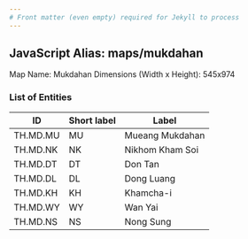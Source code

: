 ```yaml
---
# Front matter (even empty) required for Jekyll to process
---
```


## JavaScript Alias: maps/mukdahan

Map Name: Mukdahan
Dimensions (Width x Height): 545x974

### List of Entities

| ID       | Short label | Label           |
| -------- | ----------- | --------------- |
| TH.MD.MU | MU          | Mueang Mukdahan |
| TH.MD.NK | NK          | Nikhom Kham Soi |
| TH.MD.DT | DT          | Don Tan         |
| TH.MD.DL | DL          | Dong Luang      |
| TH.MD.KH | KH          | Khamcha-i       |
| TH.MD.WY | WY          | Wan Yai         |
| TH.MD.NS | NS          | Nong Sung       |
